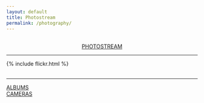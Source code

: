 ```yaml
---
layout: default
title: Photostream
permalink: /photography/
---
```


<br/>
<div id="Photos">
  <div style="text-align: center;">
    <a class="button" href="https://www.flickr.com/photos/133775011@N07/" target="_blank">
      PHOTOSTREAM
    </a>
  </div>
</div>
<hr/>
<div class="photo">
  {% include flickr.html %}
</div>
<br/>

<hr/>
<div class="thing-category">
  <div class="category-slot">
    <a class="button" href="https://www.flickr.com/photos/133775011@N07/albums" target="_blank"> ALBUMS </a>
  </div>
  <div class="category-slot">
    <a class="button" href="{{site.url}}/cameras"> CAMERAS </a>
  </div>
</div>
<br/>

